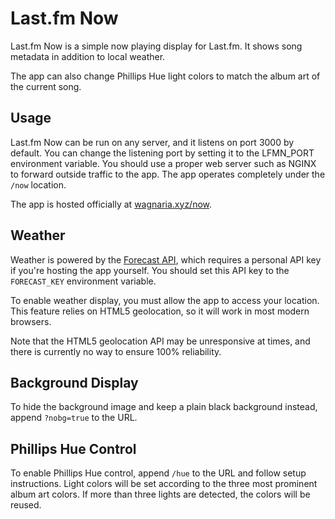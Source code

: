 # Last.fm Now

Last.fm Now is a simple now playing display for Last.fm. It shows song metadata
in addition to local weather.

The app can also change Phillips Hue light colors to match the album art of the
current song.

## Usage

Last.fm Now can be run on any server, and it listens on port 3000 by default.
You can change the listening port by setting it to the LFMN\_PORT environment
variable. You should use a proper web server such as NGINX to forward outside
traffic to the app. The app operates completely under the `/now` location.

The app is hosted officially at [wagnaria.xyz/now](https://wagnaria.xyz/now).

## Weather

Weather is powered by the [Forecast API](https://developer.forecast.io/),
which requires a personal API key if you're hosting the app yourself. You
should set this API key to the `FORECAST_KEY` environment variable.

To enable weather display, you must allow the app to access your location. This
feature relies on HTML5 geolocation, so it will work in most modern browsers.

Note that the HTML5 geolocation API may be unresponsive at times, and there is
currently no way to ensure 100% reliability.

## Background Display

To hide the background image and keep a plain black background instead, append
`?nobg=true` to the URL.

## Phillips Hue Control

To enable Phillips Hue control, append `/hue` to the URL and follow setup
instructions. Light colors will be set according to the three most prominent
album art colors. If more than three lights are detected, the colors will be
reused.


